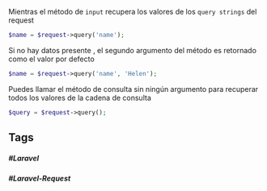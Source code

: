 Mientras el método de  `input` recupera los valores de los `query strings` del request

```php
$name = $request->query('name');
```

Si no hay datos presente , el segundo argumento del método  es retornado como el valor por defecto

```php
$name = $request->query('name', 'Helen');
```

Puedes llamar el método de consulta sin ningún argumento para recuperar todos los valores de la cadena de consulta

```php
$query = $request->query();
```
## Tags

##### #Laravel
##### #Laravel-Request